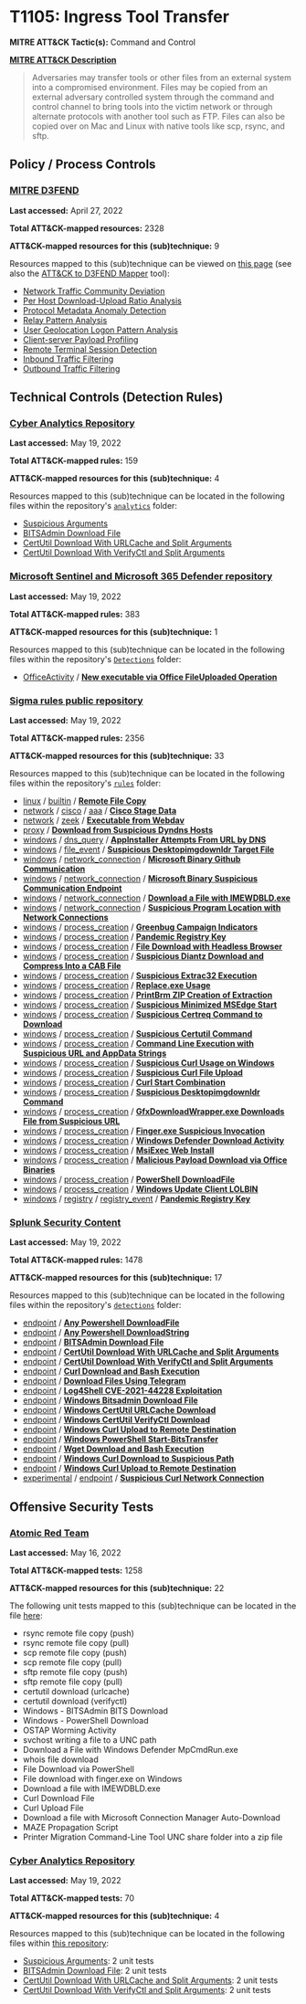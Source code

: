 # T1105: Ingress Tool Transfer
**MITRE ATT&CK Tactic(s):** Command and Control

**[MITRE ATT&CK Description](https://attack.mitre.org/techniques/T1105)**
<blockquote>Adversaries may transfer tools or other files from an external system into a compromised environment. Files may be copied from an external adversary controlled system through the command and control channel to bring tools into the victim network or through alternate protocols with another tool such as FTP. Files can also be copied over on Mac and Linux with native tools like scp, rsync, and sftp.</blockquote>

## Policy / Process Controls
### [MITRE D3FEND](https://d3fend.mitre.org/)
**Last accessed:** April 27, 2022

**Total ATT&CK-mapped resources:** 2328

**ATT&CK-mapped resources for this (sub)technique:** 9

Resources mapped to this (sub)technique can be viewed on [this page](https://d3fend.mitre.org/) (see also the [ATT&CK to D3FEND Mapper](https://d3fend.mitre.org/tools/attack-mapper) tool):

* [Network Traffic Community Deviation](https://d3fend.mitre.org/techniques/d3f:NetworkTrafficCommunityDeviation)
* [Per Host Download-Upload Ratio Analysis](https://d3fend.mitre.org/techniques/d3f:PerHostDownload-UploadRatioAnalysis)
* [Protocol Metadata Anomaly Detection](https://d3fend.mitre.org/techniques/d3f:ProtocolMetadataAnomalyDetection)
* [Relay Pattern Analysis](https://d3fend.mitre.org/techniques/d3f:RelayPatternAnalysis)
* [User Geolocation Logon Pattern Analysis](https://d3fend.mitre.org/techniques/d3f:UserGeolocationLogonPatternAnalysis)
* [Client-server Payload Profiling](https://d3fend.mitre.org/techniques/d3f:Client-serverPayloadProfiling)
* [Remote Terminal Session Detection](https://d3fend.mitre.org/techniques/d3f:RemoteTerminalSessionDetection)
* [Inbound Traffic Filtering](https://d3fend.mitre.org/techniques/d3f:InboundTrafficFiltering)
* [Outbound Traffic Filtering](https://d3fend.mitre.org/techniques/d3f:OutboundTrafficFiltering)

## Technical Controls (Detection Rules)
### [Cyber Analytics Repository](https://car.mitre.org)
**Last accessed:** May 19, 2022

**Total ATT&CK-mapped rules:** 159

**ATT&CK-mapped resources for this (sub)technique:** 4

Resources mapped to this (sub)technique can be located in the following files within the repository's <code>[analytics](https://github.com/mitre-attack/car/blob/master/analytics)</code> folder:

* [Suspicious Arguments](https://github.com/mitre-attack/car/tree/master/analytics/CAR-2013-07-001.yaml)
* [BITSAdmin Download File](https://github.com/mitre-attack/car/tree/master/analytics/CAR-2021-05-005.yaml)
* [CertUtil Download With URLCache and Split Arguments](https://github.com/mitre-attack/car/tree/master/analytics/CAR-2021-05-006.yaml)
* [CertUtil Download With VerifyCtl and Split Arguments](https://github.com/mitre-attack/car/tree/master/analytics/CAR-2021-05-007.yaml)

### [Microsoft Sentinel and Microsoft 365 Defender repository](https://github.com/Azure/Azure-Sentinel)
**Last accessed:** May 19, 2022

**Total ATT&CK-mapped rules:** 383

**ATT&CK-mapped resources for this (sub)technique:** 1

Resources mapped to this (sub)technique can be located in the following files within the repository's <code>[Detections](https://github.com/Azure/Azure-Sentinel/tree/master/Detections)</code> folder:

* [OfficeActivity](https://github.com/Azure/Azure-Sentinel/tree/master/Detections/OfficeActivity/) / **[New executable via Office FileUploaded Operation](https://github.com/Azure/Azure-Sentinel/blob/master/Detections/OfficeActivity/Office_Uploaded_Executables.yaml)**

### [Sigma rules public repository](https://github.com/SigmaHQ/sigma)
**Last accessed:** May 19, 2022

**Total ATT&CK-mapped rules:** 2356

**ATT&CK-mapped resources for this (sub)technique:** 33

Resources mapped to this (sub)technique can be located in the following files within the repository's <code>[rules](https://github.com/SigmaHQ/sigma/tree/master/rules)</code> folder:

* [linux](https://github.com/SigmaHQ/sigma/tree/master/rules/linux/) / [builtin](https://github.com/SigmaHQ/sigma/tree/master/rules/linux/builtin/) / **[Remote File Copy](https://github.com/SigmaHQ/sigma/blob/master/rules/linux/builtin/lnx_file_copy.yml)**
* [network](https://github.com/SigmaHQ/sigma/tree/master/rules/network/) / [cisco](https://github.com/SigmaHQ/sigma/tree/master/rules/network/cisco/) / [aaa](https://github.com/SigmaHQ/sigma/tree/master/rules/network/cisco/aaa/) / **[Cisco Stage Data](https://github.com/SigmaHQ/sigma/blob/master/rules/network/cisco/aaa/cisco_cli_moving_data.yml)**
* [network](https://github.com/SigmaHQ/sigma/tree/master/rules/network/) / [zeek](https://github.com/SigmaHQ/sigma/tree/master/rules/network/zeek/) / **[Executable from Webdav](https://github.com/SigmaHQ/sigma/blob/master/rules/network/zeek/zeek_http_executable_download_from_webdav.yml)**
* [proxy](https://github.com/SigmaHQ/sigma/tree/master/rules/proxy/) / **[Download from Suspicious Dyndns Hosts](https://github.com/SigmaHQ/sigma/blob/master/rules/proxy/proxy_download_susp_dyndns.yml)**
* [windows](https://github.com/SigmaHQ/sigma/tree/master/rules/windows/) / [dns_query](https://github.com/SigmaHQ/sigma/tree/master/rules/windows/dns_query/) / **[AppInstaller Attempts From URL by DNS](https://github.com/SigmaHQ/sigma/blob/master/rules/windows/dns_query/dns_query_win_lobas_appinstaller.yml)**
* [windows](https://github.com/SigmaHQ/sigma/tree/master/rules/windows/) / [file_event](https://github.com/SigmaHQ/sigma/tree/master/rules/windows/file_event/) / **[Suspicious Desktopimgdownldr Target File](https://github.com/SigmaHQ/sigma/blob/master/rules/windows/file_event/file_event_win_susp_desktopimgdownldr_file.yml)**
* [windows](https://github.com/SigmaHQ/sigma/tree/master/rules/windows/) / [network_connection](https://github.com/SigmaHQ/sigma/tree/master/rules/windows/network_connection/) / **[Microsoft Binary Github Communication](https://github.com/SigmaHQ/sigma/blob/master/rules/windows/network_connection/net_connection_win_binary_github_com.yml)**
* [windows](https://github.com/SigmaHQ/sigma/tree/master/rules/windows/) / [network_connection](https://github.com/SigmaHQ/sigma/tree/master/rules/windows/network_connection/) / **[Microsoft Binary Suspicious Communication Endpoint](https://github.com/SigmaHQ/sigma/blob/master/rules/windows/network_connection/net_connection_win_binary_susp_com.yml)**
* [windows](https://github.com/SigmaHQ/sigma/tree/master/rules/windows/) / [network_connection](https://github.com/SigmaHQ/sigma/tree/master/rules/windows/network_connection/) / **[Download a File with IMEWDBLD.exe](https://github.com/SigmaHQ/sigma/blob/master/rules/windows/network_connection/net_connection_win_imewdbld.yml)**
* [windows](https://github.com/SigmaHQ/sigma/tree/master/rules/windows/) / [network_connection](https://github.com/SigmaHQ/sigma/tree/master/rules/windows/network_connection/) / **[Suspicious Program Location with Network Connections](https://github.com/SigmaHQ/sigma/blob/master/rules/windows/network_connection/net_connection_win_susp_prog_location_network_connection.yml)**
* [windows](https://github.com/SigmaHQ/sigma/tree/master/rules/windows/) / [process_creation](https://github.com/SigmaHQ/sigma/tree/master/rules/windows/process_creation/) / **[Greenbug Campaign Indicators](https://github.com/SigmaHQ/sigma/blob/master/rules/windows/process_creation/proc_creation_win_apt_greenbug_may20.yml)**
* [windows](https://github.com/SigmaHQ/sigma/tree/master/rules/windows/) / [process_creation](https://github.com/SigmaHQ/sigma/tree/master/rules/windows/process_creation/) / **[Pandemic Registry Key](https://github.com/SigmaHQ/sigma/blob/master/rules/windows/process_creation/proc_creation_win_apt_pandemic.yml)**
* [windows](https://github.com/SigmaHQ/sigma/tree/master/rules/windows/) / [process_creation](https://github.com/SigmaHQ/sigma/tree/master/rules/windows/process_creation/) / **[File Download with Headless Browser](https://github.com/SigmaHQ/sigma/blob/master/rules/windows/process_creation/proc_creation_win_headless_browser_file_download.yml)**
* [windows](https://github.com/SigmaHQ/sigma/tree/master/rules/windows/) / [process_creation](https://github.com/SigmaHQ/sigma/tree/master/rules/windows/process_creation/) / **[Suspicious Diantz Download and Compress Into a CAB File](https://github.com/SigmaHQ/sigma/blob/master/rules/windows/process_creation/proc_creation_win_lolbas_diantz_remote_cab.yml)**
* [windows](https://github.com/SigmaHQ/sigma/tree/master/rules/windows/) / [process_creation](https://github.com/SigmaHQ/sigma/tree/master/rules/windows/process_creation/) / **[Suspicious Extrac32 Execution](https://github.com/SigmaHQ/sigma/blob/master/rules/windows/process_creation/proc_creation_win_lolbas_extrac32.yml)**
* [windows](https://github.com/SigmaHQ/sigma/tree/master/rules/windows/) / [process_creation](https://github.com/SigmaHQ/sigma/tree/master/rules/windows/process_creation/) / **[Replace.exe Usage](https://github.com/SigmaHQ/sigma/blob/master/rules/windows/process_creation/proc_creation_win_lolbas_replace.yml)**
* [windows](https://github.com/SigmaHQ/sigma/tree/master/rules/windows/) / [process_creation](https://github.com/SigmaHQ/sigma/tree/master/rules/windows/process_creation/) / **[PrintBrm ZIP Creation of Extraction](https://github.com/SigmaHQ/sigma/blob/master/rules/windows/process_creation/proc_creation_win_lolbin_printbrm.yml)**
* [windows](https://github.com/SigmaHQ/sigma/tree/master/rules/windows/) / [process_creation](https://github.com/SigmaHQ/sigma/tree/master/rules/windows/process_creation/) / **[Suspicious Minimized MSEdge Start](https://github.com/SigmaHQ/sigma/blob/master/rules/windows/process_creation/proc_creation_win_msedge_minimized_download.yml)**
* [windows](https://github.com/SigmaHQ/sigma/tree/master/rules/windows/) / [process_creation](https://github.com/SigmaHQ/sigma/tree/master/rules/windows/process_creation/) / **[Suspicious Certreq Command to Download](https://github.com/SigmaHQ/sigma/blob/master/rules/windows/process_creation/proc_creation_win_susp_certreq_download.yml)**
* [windows](https://github.com/SigmaHQ/sigma/tree/master/rules/windows/) / [process_creation](https://github.com/SigmaHQ/sigma/tree/master/rules/windows/process_creation/) / **[Suspicious Certutil Command](https://github.com/SigmaHQ/sigma/blob/master/rules/windows/process_creation/proc_creation_win_susp_certutil_command.yml)**
* [windows](https://github.com/SigmaHQ/sigma/tree/master/rules/windows/) / [process_creation](https://github.com/SigmaHQ/sigma/tree/master/rules/windows/process_creation/) / **[Command Line Execution with Suspicious URL and AppData Strings](https://github.com/SigmaHQ/sigma/blob/master/rules/windows/process_creation/proc_creation_win_susp_cmd_http_appdata.yml)**
* [windows](https://github.com/SigmaHQ/sigma/tree/master/rules/windows/) / [process_creation](https://github.com/SigmaHQ/sigma/tree/master/rules/windows/process_creation/) / **[Suspicious Curl Usage on Windows](https://github.com/SigmaHQ/sigma/blob/master/rules/windows/process_creation/proc_creation_win_susp_curl_download.yml)**
* [windows](https://github.com/SigmaHQ/sigma/tree/master/rules/windows/) / [process_creation](https://github.com/SigmaHQ/sigma/tree/master/rules/windows/process_creation/) / **[Suspicious Curl File Upload](https://github.com/SigmaHQ/sigma/blob/master/rules/windows/process_creation/proc_creation_win_susp_curl_fileupload.yml)**
* [windows](https://github.com/SigmaHQ/sigma/tree/master/rules/windows/) / [process_creation](https://github.com/SigmaHQ/sigma/tree/master/rules/windows/process_creation/) / **[Curl Start Combination](https://github.com/SigmaHQ/sigma/blob/master/rules/windows/process_creation/proc_creation_win_susp_curl_start_combo.yml)**
* [windows](https://github.com/SigmaHQ/sigma/tree/master/rules/windows/) / [process_creation](https://github.com/SigmaHQ/sigma/tree/master/rules/windows/process_creation/) / **[Suspicious Desktopimgdownldr Command](https://github.com/SigmaHQ/sigma/blob/master/rules/windows/process_creation/proc_creation_win_susp_desktopimgdownldr.yml)**
* [windows](https://github.com/SigmaHQ/sigma/tree/master/rules/windows/) / [process_creation](https://github.com/SigmaHQ/sigma/tree/master/rules/windows/process_creation/) / **[GfxDownloadWrapper.exe Downloads File from Suspicious URL](https://github.com/SigmaHQ/sigma/blob/master/rules/windows/process_creation/proc_creation_win_susp_file_download_via_gfxdownloadwrapper.yml)**
* [windows](https://github.com/SigmaHQ/sigma/tree/master/rules/windows/) / [process_creation](https://github.com/SigmaHQ/sigma/tree/master/rules/windows/process_creation/) / **[Finger.exe Suspicious Invocation](https://github.com/SigmaHQ/sigma/blob/master/rules/windows/process_creation/proc_creation_win_susp_finger_usage.yml)**
* [windows](https://github.com/SigmaHQ/sigma/tree/master/rules/windows/) / [process_creation](https://github.com/SigmaHQ/sigma/tree/master/rules/windows/process_creation/) / **[Windows Defender Download Activity](https://github.com/SigmaHQ/sigma/blob/master/rules/windows/process_creation/proc_creation_win_susp_mpcmdrun_download.yml)**
* [windows](https://github.com/SigmaHQ/sigma/tree/master/rules/windows/) / [process_creation](https://github.com/SigmaHQ/sigma/tree/master/rules/windows/process_creation/) / **[MsiExec Web Install](https://github.com/SigmaHQ/sigma/blob/master/rules/windows/process_creation/proc_creation_win_susp_msiexec_web_install.yml)**
* [windows](https://github.com/SigmaHQ/sigma/tree/master/rules/windows/) / [process_creation](https://github.com/SigmaHQ/sigma/tree/master/rules/windows/process_creation/) / **[Malicious Payload Download via Office Binaries](https://github.com/SigmaHQ/sigma/blob/master/rules/windows/process_creation/proc_creation_win_susp_msoffice.yml)**
* [windows](https://github.com/SigmaHQ/sigma/tree/master/rules/windows/) / [process_creation](https://github.com/SigmaHQ/sigma/tree/master/rules/windows/process_creation/) / **[PowerShell DownloadFile](https://github.com/SigmaHQ/sigma/blob/master/rules/windows/process_creation/proc_creation_win_susp_ps_downloadfile.yml)**
* [windows](https://github.com/SigmaHQ/sigma/tree/master/rules/windows/) / [process_creation](https://github.com/SigmaHQ/sigma/tree/master/rules/windows/process_creation/) / **[Windows Update Client LOLBIN](https://github.com/SigmaHQ/sigma/blob/master/rules/windows/process_creation/proc_creation_win_susp_wuauclt.yml)**
* [windows](https://github.com/SigmaHQ/sigma/tree/master/rules/windows/) / [registry](https://github.com/SigmaHQ/sigma/tree/master/rules/windows/registry/) / [registry_event](https://github.com/SigmaHQ/sigma/tree/master/rules/windows/registry/registry_event/) / **[Pandemic Registry Key](https://github.com/SigmaHQ/sigma/blob/master/rules/windows/registry/registry_event/registry_event_apt_pandemic.yml)**

### [Splunk Security Content](https://github.com/splunk/security_content)
**Last accessed:** May 19, 2022

**Total ATT&CK-mapped rules:** 1478

**ATT&CK-mapped resources for this (sub)technique:** 17

Resources mapped to this (sub)technique can be located in the following files within the repository's <code>[detections](https://github.com/splunk/security_content/tree/develop/detections)</code> folder:

* [endpoint](https://github.com/splunk/security_content/tree/develop/detections/endpoint/) / **[Any Powershell DownloadFile](https://github.com/splunk/security_content/blob/develop/detections/endpoint/any_powershell_downloadfile.yml)**
* [endpoint](https://github.com/splunk/security_content/tree/develop/detections/endpoint/) / **[Any Powershell DownloadString](https://github.com/splunk/security_content/blob/develop/detections/endpoint/any_powershell_downloadstring.yml)**
* [endpoint](https://github.com/splunk/security_content/tree/develop/detections/endpoint/) / **[BITSAdmin Download File](https://github.com/splunk/security_content/blob/develop/detections/endpoint/bitsadmin_download_file.yml)**
* [endpoint](https://github.com/splunk/security_content/tree/develop/detections/endpoint/) / **[CertUtil Download With URLCache and Split Arguments](https://github.com/splunk/security_content/blob/develop/detections/endpoint/certutil_download_with_urlcache_and_split_arguments.yml)**
* [endpoint](https://github.com/splunk/security_content/tree/develop/detections/endpoint/) / **[CertUtil Download With VerifyCtl and Split Arguments](https://github.com/splunk/security_content/blob/develop/detections/endpoint/certutil_download_with_verifyctl_and_split_arguments.yml)**
* [endpoint](https://github.com/splunk/security_content/tree/develop/detections/endpoint/) / **[Curl Download and Bash Execution](https://github.com/splunk/security_content/blob/develop/detections/endpoint/curl_download_and_bash_execution.yml)**
* [endpoint](https://github.com/splunk/security_content/tree/develop/detections/endpoint/) / **[Download Files Using Telegram](https://github.com/splunk/security_content/blob/develop/detections/endpoint/download_files_using_telegram.yml)**
* [endpoint](https://github.com/splunk/security_content/tree/develop/detections/endpoint/) / **[Log4Shell CVE-2021-44228 Exploitation](https://github.com/splunk/security_content/blob/develop/detections/endpoint/log4shell_cve_2021_44228_exploitation.yml)**
* [endpoint](https://github.com/splunk/security_content/tree/develop/detections/endpoint/) / **[Windows Bitsadmin Download File](https://github.com/splunk/security_content/blob/develop/detections/endpoint/ssa___windows_bitsadmin_download_file.yml)**
* [endpoint](https://github.com/splunk/security_content/tree/develop/detections/endpoint/) / **[Windows CertUtil URLCache Download](https://github.com/splunk/security_content/blob/develop/detections/endpoint/ssa___windows_certutil_urlcache_download.yml)**
* [endpoint](https://github.com/splunk/security_content/tree/develop/detections/endpoint/) / **[Windows CertUtil VerifyCtl Download](https://github.com/splunk/security_content/blob/develop/detections/endpoint/ssa___windows_certutil_verifyctl_download.yml)**
* [endpoint](https://github.com/splunk/security_content/tree/develop/detections/endpoint/) / **[Windows Curl Upload to Remote Destination](https://github.com/splunk/security_content/blob/develop/detections/endpoint/ssa___windows_curl_upload_to_remote_destination.yml)**
* [endpoint](https://github.com/splunk/security_content/tree/develop/detections/endpoint/) / **[Windows PowerShell Start-BitsTransfer](https://github.com/splunk/security_content/blob/develop/detections/endpoint/ssa___windows_powershell_start_bitstransfer.yml)**
* [endpoint](https://github.com/splunk/security_content/tree/develop/detections/endpoint/) / **[Wget Download and Bash Execution](https://github.com/splunk/security_content/blob/develop/detections/endpoint/wget_download_and_bash_execution.yml)**
* [endpoint](https://github.com/splunk/security_content/tree/develop/detections/endpoint/) / **[Windows Curl Download to Suspicious Path](https://github.com/splunk/security_content/blob/develop/detections/endpoint/windows_curl_download_to_suspicious_path.yml)**
* [endpoint](https://github.com/splunk/security_content/tree/develop/detections/endpoint/) / **[Windows Curl Upload to Remote Destination](https://github.com/splunk/security_content/blob/develop/detections/endpoint/windows_curl_upload_to_remote_destination.yml)**
* [experimental](https://github.com/splunk/security_content/tree/develop/detections/experimental/) / [endpoint](https://github.com/splunk/security_content/tree/develop/detections/experimental/endpoint/) / **[Suspicious Curl Network Connection](https://github.com/splunk/security_content/blob/develop/detections/experimental/endpoint/suspicious_curl_network_connection.yml)**


## Offensive Security Tests
### [Atomic Red Team](https://github.com/redcanaryco/atomic-red-team)
**Last accessed:** May 16, 2022

**Total ATT&CK-mapped tests:** 1258

**ATT&CK-mapped resources for this (sub)technique:** 22

The following unit tests mapped to this (sub)technique can be located in the file [here](https://github.com/redcanaryco/atomic-red-team/tree/master/atomics/T1105/T1105.yaml):

* rsync remote file copy (push)
* rsync remote file copy (pull)
* scp remote file copy (push)
* scp remote file copy (pull)
* sftp remote file copy (push)
* sftp remote file copy (pull)
* certutil download (urlcache)
* certutil download (verifyctl)
* Windows - BITSAdmin BITS Download
* Windows - PowerShell Download
* OSTAP Worming Activity
* svchost writing a file to a UNC path
* Download a File with Windows Defender MpCmdRun.exe
* whois file download
* File Download via PowerShell
* File download with finger.exe on Windows
* Download a file with IMEWDBLD.exe
* Curl Download File
* Curl Upload File
* Download a file with Microsoft Connection Manager Auto-Download
* MAZE Propagation Script
* Printer Migration Command-Line Tool UNC share folder into a zip file

### [Cyber Analytics Repository](https://car.mitre.org)
**Last accessed:** May 19, 2022

**Total ATT&CK-mapped tests:** 70

**ATT&CK-mapped resources for this (sub)technique:** 4

Resources mapped to this (sub)technique can be located in the following files within [this repository](https://github.com/mitre-attack/car/blob/master/analytics):

* [Suspicious Arguments](https://github.com/mitre-attack/car/tree/master/analytics/CAR-2013-07-001.yaml): 2 unit tests
* [BITSAdmin Download File](https://github.com/mitre-attack/car/tree/master/analytics/CAR-2021-05-005.yaml): 2 unit tests
* [CertUtil Download With URLCache and Split Arguments](https://github.com/mitre-attack/car/tree/master/analytics/CAR-2021-05-006.yaml): 2 unit tests
* [CertUtil Download With VerifyCtl and Split Arguments](https://github.com/mitre-attack/car/tree/master/analytics/CAR-2021-05-007.yaml): 2 unit tests

